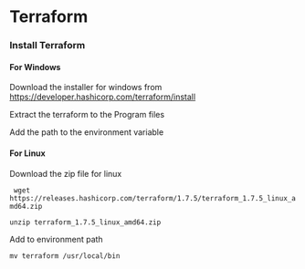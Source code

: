 # Terraform

### Install Terraform
#### For Windows
Download the installer for windows from 
https://developer.hashicorp.com/terraform/install

Extract the terraform to the Program files

Add the path to the environment variable

#### For Linux
Download the zip file for linux

``` wget https://releases.hashicorp.com/terraform/1.7.5/terraform_1.7.5_linux_amd64.zip```

```unzip terraform_1.7.5_linux_amd64.zip```

Add to environment path

```mv terraform /usr/local/bin```


